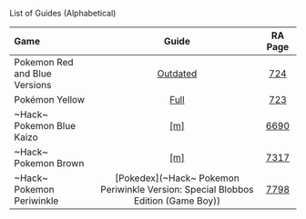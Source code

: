 List of Guides (Alphabetical) 

|Game|Guide|RA Page|
|:--|:--:|:--:|
|Pokemon Red and Blue Versions|[Outdated](Pokemon-Red-and-Blue-Versions-(Game-Boy))|[724](https://retroachievements.org/game/724)|
|Pokémon Yellow|[Full](Pok%C3%A9mon-Yellow-(Game-Boy))|[723](https://retroachievements.org/game/723)|
|\~Hack\~ Pokemon Blue Kaizo |[[m]](Pokemon-Blue-Kaizo-(Hack)-(Game-Boy))|[6690](https://retroachievements.org/game/6690)|
|\~Hack\~ Pokemon Brown |[[m]](Pokemon-Brown-(Hack)-(Game-Boy))|[7317](https://retroachievements.org/game/7317)
|\~Hack\~ Pokemon Periwinkle |[Pokedex](~Hack~ Pokemon Periwinkle Version: Special Blobbos Edition (Game Boy))|[7798](https://retroachievements.org/game/7798)